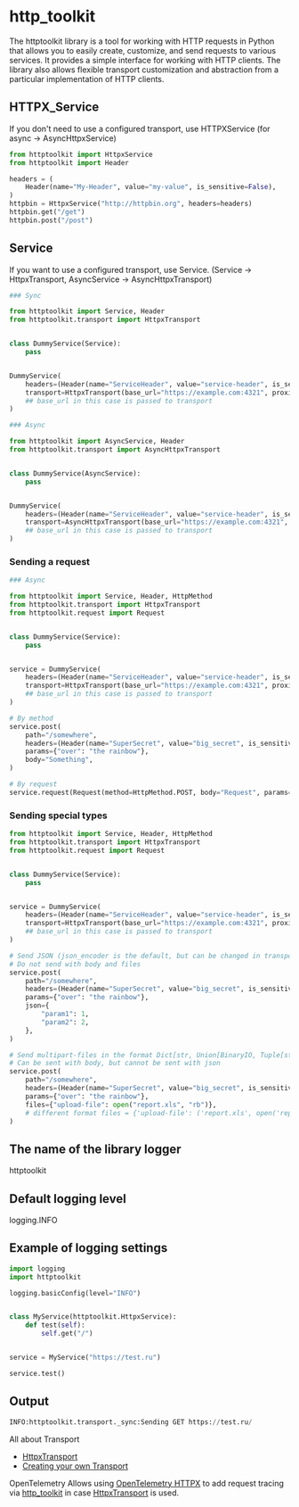 # http_toolkit
The httptoolkit library is a tool for working with HTTP requests in Python that allows you to easily create, customize, and send requests to various services. It provides a simple interface for working with HTTP clients. The library also allows flexible transport customization and abstraction from a particular implementation of HTTP clients.

## HTTPX_Service

If you don't need to use a configured transport, use HTTPXService (for async -> AsyncHttpxService)

```python
from httptoolkit import HttpxService
from httptoolkit import Header

headers = (
    Header(name="My-Header", value="my-value", is_sensitive=False),
)
httpbin = HttpxService("http://httpbin.org", headers=headers)
httpbin.get("/get")
httpbin.post("/post")
```

## Service

If you want to use a configured transport, use Service. (Service -> HttpxTransport, AsyncService -> AsyncHttpxTransport)
```python
### Sync

from httptoolkit import Service, Header
from httptoolkit.transport import HttpxTransport


class DummyService(Service):
    pass


DummyService(
    headers=(Header(name="ServiceHeader", value="service-header", is_sensitive=False),),
    transport=HttpxTransport(base_url="https://example.com:4321", proxies={"http://": "http://10.10.1.10:3128"}),
    ## base_url in this case is passed to transport
)
```

```python
### Async

from httptoolkit import AsyncService, Header
from httptoolkit.transport import AsyncHttpxTransport


class DummyService(AsyncService):
    pass


DummyService(
    headers=(Header(name="ServiceHeader", value="service-header", is_sensitive=False),),
    transport=AsyncHttpxTransport(base_url="https://example.com:4321", proxies={"http://": "http://10.10.1.10:3128"}),
    ## base_url in this case is passed to transport
)
```

### Sending a request

```python
### Async

from httptoolkit import Service, Header, HttpMethod
from httptoolkit.transport import HttpxTransport
from httptoolkit.request import Request


class DummyService(Service):
    pass


service = DummyService(
    headers=(Header(name="ServiceHeader", value="service-header", is_sensitive=False),),
    transport=HttpxTransport(base_url="https://example.com:4321", proxies={"http://": "http://10.10.1.10:3128"}),
    ## base_url in this case is passed to transport
)

# By method
service.post(
    path="/somewhere",
    headers=(Header(name="SuperSecret", value="big_secret", is_sensitive=True, create_mask=lambda value: value[-4:])),
    params={"over": "the rainbow"},
    body="Something",
)

# By request
service.request(Request(method=HttpMethod.POST, body="Request", params={}, path=""))
```

### Sending special types

```python
from httptoolkit import Service, Header, HttpMethod
from httptoolkit.transport import HttpxTransport
from httptoolkit.request import Request


class DummyService(Service):
    pass


service = DummyService(
    headers=(Header(name="ServiceHeader", value="service-header", is_sensitive=False),),
    transport=HttpxTransport(base_url="https://example.com:4321", proxies={"http://": "http://10.10.1.10:3128"}),
    ## base_url in this case is passed to transport
)

# Send JSON (json_encoder is the default, but can be changed in transport)
# Do not send with body and files
service.post(
    path="/somewhere",
    headers=(Header(name="SuperSecret", value="big_secret", is_sensitive=True, create_mask=lambda value: value[-4:])),
    params={"over": "the rainbow"},
    json={
        "param1": 1,
        "param2": 2,
    },
)

# Send multipart-files in the format Dict[str, Union[BinaryIO, Tuple[str, BinaryIO, str]]]
# Can be sent with body, but cannot be sent with json
service.post(
    path="/somewhere",
    headers=(Header(name="SuperSecret", value="big_secret", is_sensitive=True, create_mask=lambda value: value[-4:]),),
    params={"over": "the rainbow"},
    files={"upload-file": open("report.xls", "rb")},
    # different format files = {'upload-file': ('report.xls', open('report.xls', 'rb'), 'application/vnd.ms-excel')} 
)
```

## The name of the library logger

httptoolkit

## Default logging level

logging.INFO

## Example of logging settings

```python
import logging
import httptoolkit

logging.basicConfig(level="INFO")


class MyService(httptoolkit.HttpxService):
    def test(self):
        self.get("/")


service = MyService("https://test.ru")

service.test()
```
## Output
```python
INFO:httptoolkit.transport._sync:Sending GET https://test.ru/
```

All about Transport
- [HttpxTransport](https://github.com/skbkontur/http_toolkit/tree/master/docs/TRANSPORT.md#transport)
- [Creating your own Transport](https://github.com/skbkontur/http_toolkit/tree/master/docs/TRANSPORT.md#custom-transport)

OpenTelemetry
Allows using [OpenTelemetry HTTPX](https://github.com/open-telemetry/opentelemetry-python-contrib/tree/main/instrumentation/opentelemetry-instrumentation-httpx) to add request tracing via [http_toolkit](https://github.com/skbkontur/http_toolkit) in case [HttpxTransport](https://github.com/skbkontur/http_toolkit/tree/master/docs/TRANSPORT.md#transport) is used.
